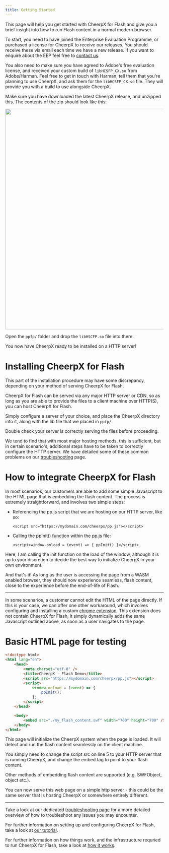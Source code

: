 ```yaml
---
title: Getting Started
---
```


This page will help you get started with CheerpX for Flash and give you a brief insight into how to run Flash content in a normal modern browser.

To start, you need to have joined the Enterprise Evaluation Programme, or purchased a license for CheerpX to receive our releases. You should receive these via email each time we have a new release. If you want to enquire about the EEP feel free to [contact us](https://leaningtech.com/contact-us).

You also need to make sure you have agreed to Adobe's free evaluation license, and received your custom build of `libHCSFP_CX.so` from Adobe/Harman. Feel free to get in touch with Harman, tell them that you're planning to use CheerpX, and ask them for the `libHCSFP_CX.so` file. They will provide you with a build to use alongside CheerpX.

Make sure you have downloaded the latest CheerpX release, and unzipped this. The contents of the zip should look like this:

<p align="center"><img src="https://leaningtech.com/wp-content/uploads/2021/04/cheerpx_contents.png" width="700"></p>

Open the `ppfp/` folder and drop the `libHSCFP.so` file into there.

You now have CheerpX ready to be installed on a HTTP server!

# Installing CheerpX for Flash

This part of the installation procedure may have some discrepancy, depending on your method of serving CheerpX for Flash.

CheerpX for Flash can be served via any major HTTP server or CDN, so as long as you are able to provide the files to a client machine over HTTP(S), you can host CheerpX for Flash.

Simply configure a server of your choice, and place the CheerpX directory into it, along with the lib file that we placed in `ppfp/`.

Double check your server is correctly serving the files before proceeding.

We tend to find that with most major hosting methods, this is sufficient, but in certain scenario's, additional steps have to be taken to correctly configure the HTTP server. We have detailed some of these common problems on our [troubleshooting](/cheerpx/for-flash/Troubleshooting) page.

# How to integrate CheerpX for Flash

In most scenarios, our customers are able to add some simple Javascript to the HTML page that is embedding the flash content. The process is extremely straightforward, and involves two simple steps:

- Referencing the pp.js script that we are hosting on our HTTP server, like so:

  `<script src="https://mydomain.com/cheerpx/pp.js"></script>`

- Calling the ppInit() function within the pp.js file:

  `<script>window.onload = (event) => { ppInit() }</script>`

Here, I am calling the init function on the load of the window, although it is up to your discretion to decide the best way to initialize CheerpX in your own environment.

And that's it! As long as the user is accessing the page from a WASM enabled browser, they should now experience seamless, flash content, close to the experience before the end-of-life of Flash.

---

In some scenarios, a customer cannot edit the HTML of the page directly. If this is your case, we can offer one other workaround, which involves configuring and installing a custom [chrome extension](/cheerpx/for-flash/Chrome-Extension). This extension does not contain CheerpX for Flash, it simply dynamically adds the same Javascript outlined above, as soon as a user navigates to the page.

# Basic HTML page for testing

```html
<!doctype html>
<html lang="en">
	<head>
		<meta charset="utf-8" />
		<title>CheerpX - Flash Demo</title>
		<script src="https://mydomain.com/cheerpx/pp.js"></script>
		<script>
			window.onload = (event) => {
				ppInit();
			};
		</script>
	</head>

	<body>
		<embed src="./my_flash_content.swf" width="700" height="700" />
	</body>
</html>
```

This page will initialize the CheerpX system when the page is loaded. It will detect and run the flash content seamlessly on the client machine.

You simply need to change the script src on line 5 to your HTTP server that is running CheerpX, and change the embed tag to point to your flash content.

Other methods of embedding flash content are supported (e.g. SWFObject, object etc.).

You can now serve this web page on a simple http server - this could be the same server that is hosting CheerpX or somewhere entirely different.

---

Take a look at our dedicated [troubleshooting page](/cheerpx/for-flash/Troubleshooting) for a more detailed overview of how to troubleshoot any issues you may encounter.

For further information on setting up and configuring CheerpX for Flash, take a look at [our tutorial](/cheerpx/for-flash/Tutorial).

For further information on how things work, and the infrastructure requried to run CheerpX for Flash, take a look at [how it works](/cheerpx/for-flash/How-It-Works).
